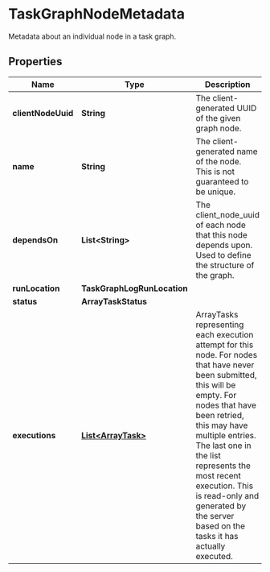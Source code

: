 

# TaskGraphNodeMetadata

Metadata about an individual node in a task graph.

## Properties

| Name | Type | Description | Notes |
|------------ | ------------- | ------------- | -------------|
|**clientNodeUuid** | **String** | The client-generated UUID of the given graph node. |  [optional] |
|**name** | **String** | The client-generated name of the node. This is not guaranteed to be unique.  |  [optional] |
|**dependsOn** | **List&lt;String&gt;** | The client_node_uuid of each node that this node depends upon. Used to define the structure of the graph.  |  [optional] |
|**runLocation** | **TaskGraphLogRunLocation** |  |  [optional] |
|**status** | **ArrayTaskStatus** |  |  [optional] |
|**executions** | [**List&lt;ArrayTask&gt;**](ArrayTask.md) | ArrayTasks representing each execution attempt for this node. For nodes that have never been submitted, this will be empty. For nodes that have been retried, this may have multiple entries. The last one in the list represents the most recent execution. This is read-only and generated by the server based on the tasks it has actually executed.  |  [optional] [readonly] |



